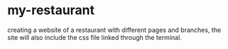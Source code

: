 # my-restaurant
creating a website of a restaurant with different pages and branches, the site will also include the css file linked through the terminal. 
